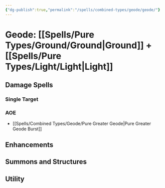 ```yaml
---
{"dg-publish":true,"permalink":"/spells/combined-types/geode/geode/"}
---
```


# Geode: [[Spells/Pure Types/Ground/Ground\|Ground]] +[[Spells/Pure Types/Light/Light\|Light]]
## Damage Spells

### Single Target

### AOE
- [[Spells/Combined Types/Geode/Pure Greater Geode\|Pure Greater Geode Burst]]
## Enhancements

## Summons and Structures

## Utility
